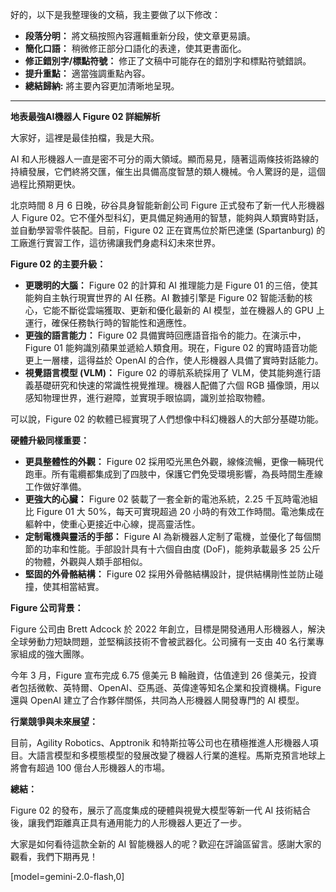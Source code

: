 好的，以下是我整理後的文稿，我主要做了以下修改：

*   **段落分明：** 將文稿按照內容邏輯重新分段，使文章更易讀。
*   **簡化口語：** 稍微修正部分口語化的表達，使其更書面化。
*   **修正錯別字/標點符號：**  修正了文稿中可能存在的錯別字和標點符號錯誤。
*   **提升重點：**  適當強調重點內容。
*   **總結歸納:** 將主要內容更加清晰地呈現。

---

**地表最強AI機器人 Figure 02 詳細解析**

大家好，這裡是最佳拍檔，我是大飛。

AI 和人形機器人一直是密不可分的兩大領域。顯而易見，隨著這兩條技術路線的持續發展，它們終將交匯，催生出具備高度智慧的類人機械。令人驚訝的是，這個過程比預期更快。

北京時間 8 月 6 日晚，矽谷具身智能新創公司 Figure 正式發布了新一代人形機器人 Figure 02。它不僅外型科幻，更具備足夠通用的智慧，能夠與人類實時對話，並自動學習零件裝配。目前，Figure 02 正在寶馬位於斯巴達堡 (Spartanburg) 的工廠進行實習工作，這彷彿讓我們身處科幻未來世界。

**Figure 02 的主要升級：**

*   **更聰明的大腦：** Figure 02 的計算和 AI 推理能力是 Figure 01 的三倍，使其能夠自主執行現實世界的 AI 任務。AI 數據引擎是 Figure 02 智能活動的核心，它能不斷從雲端獲取、更新和優化最新的 AI 模型，並在機器人的 GPU 上運行，確保任務執行時的智能性和適應性。
*   **更強的語言能力：** Figure 02 具備實時回應語音指令的能力。在演示中，Figure 01 能夠識別蘋果並遞給人類食用。現在，Figure 02 的實時語音功能更上一層樓，這得益於 OpenAI 的合作，使人形機器人具備了實時對話能力。
*   **視覺語言模型 (VLM)：** Figure 02 的導航系統採用了 VLM，使其能夠進行語義基礎研究和快速的常識性視覺推理。機器人配備了六個 RGB 攝像頭，用以感知物理世界，進行避障，並實現手眼協調，識別並拾取物體。

可以說，Figure 02 的軟體已經實現了人們想像中科幻機器人的大部分基礎功能。

**硬體升級同樣重要：**

*   **更具整體性的外觀：** Figure 02 採用啞光黑色外觀，線條流暢，更像一輛現代跑車。所有電纜都集成到了四肢中，保護它們免受環境影響，為長時間生產線工作做好準備。
*   **更強大的心臟：** Figure 02 裝載了一套全新的電池系統，2.25 千瓦時電池組比 Figure 01 大 50%，每天可實現超過 20 小時的有效工作時間。電池集成在軀幹中，使重心更接近中心線，提高靈活性。
*   **定制電機與靈活的手部：** Figure AI 為新機器人定制了電機，並優化了每個關節的功率和性能。手部設計具有十六個自由度 (DoF)，能夠承載最多 25 公斤的物體，外觀與人類手部相似。
*   **堅固的外骨骼結構：** Figure 02 採用外骨骼結構設計，提供結構剛性並防止碰撞，使其相當結實。

**Figure 公司背景：**

Figure 公司由 Brett Adcock 於 2022 年創立，目標是開發通用人形機器人，解決全球勞動力短缺問題，並堅稱該技術不會被武器化。公司擁有一支由 40 名行業專家組成的強大團隊。

今年 3 月，Figure 宣布完成 6.75 億美元 B 輪融資，估值達到 26 億美元，投資者包括微軟、英特爾、OpenAI、亞馬遜、英偉達等知名企業和投資機構。Figure 還與 OpenAI 建立了合作夥伴關係，共同為人形機器人開發專門的 AI 模型。

**行業競爭與未來展望：**

目前，Agility Robotics、Apptronik 和特斯拉等公司也在積極推進人形機器人項目。大語言模型和多模態模型的發展改變了機器人行業的進程。馬斯克預言地球上將會有超過 100 億台人形機器人的市場。

**總結：**

Figure 02 的發布，展示了高度集成的硬體與視覺大模型等新一代 AI 技術結合後，讓我們距離真正具有通用能力的人形機器人更近了一步。

大家是如何看待這款全新的 AI 智能機器人的呢？歡迎在評論區留言。感謝大家的觀看，我們下期再見！

[model=gemini-2.0-flash,0]
